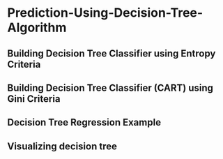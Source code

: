 # Prediction-Using-Decision-Tree-Algorithm
## Building Decision Tree Classifier using Entropy Criteria
## Building Decision Tree Classifier (CART) using Gini Criteria
## Decision Tree Regression Example
## Visualizing decision tree 
